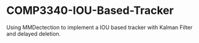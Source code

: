 # COMP3340-IOU-Based-Tracker
Using MMDectection to implement a IOU based tracker with Kalman Filter and delayed deletion.
